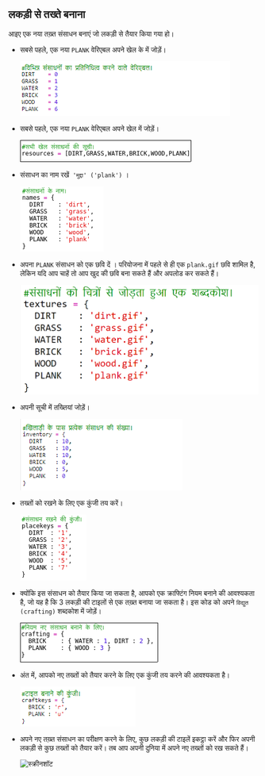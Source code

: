 ## लकड़ी से तख्ते बनाना

आइए एक नया तख़्त संसाधन बनाएं जो लकड़ी से तैयार किया गया हो।

+ सबसे पहले, एक नया ` PLANK ` वेरिएबल अपने खेल के में जोड़ें।
    
    ![स्क्रीनशॉट](images/craft-plank-const.png)

+ सबसे पहले, एक नया ` PLANK ` वेरिएबल अपने खेल में जोड़ें।
    
    ![स्क्रीनशॉट](images/craft-plank-resources.png)

+ संसाधन का नाम रखें` 'मुद्दा' ('plank')` ।
    
    ![स्क्रीनशॉट](images/craft-plank-names.png)

+ अपना ` PLANK ` संसाधन को एक छवि दें । परियोजना में पहले से ही एक ` plank.gif ` छवि शामिल है, लेकिन यदि आप चाहें तो आप खुद की छवि बना सकते हैं और अपलोड कर सकते हैं।
    
    ![स्क्रीनशॉट](images/craft-plank-textures.png)

+ अपनी सूची में तख्तियां जोड़ें।
    
    ![स्क्रीनशॉट](images/craft-plank-inventory.png)

+ तख्तों को रखने के लिए एक कुंजी तय करें।
    
    ![स्क्रीनशॉट](images/craft-plank-placekeys.png)

+ क्योंकि इस संसाधन को तैयार किया जा सकता है, आपको एक क्राफ्टिंग नियम बनाने की आवश्यकता है, जो यह है कि 3 लकड़ी की टाइलों से एक तख़्त बनाया जा सकता है। इस कोड को अपने `विद्युत (crafting)` शब्दकोश में जोड़ें।
    
    ![स्क्रीनशॉट](images/craft-plank-crafting.png)

+ अंत में, आपको नए तख्तों को तैयार करने के लिए एक कुंजी तय करने की आवश्यकता है।
    
    ![स्क्रीनशॉट](images/craft-plank-craftkeys.png)

+ अपने नए तख़्त संसाधन का परीक्षण करने के लिए, कुछ लकड़ी की टाइलें इकट्ठा करें और फिर अपनी लकड़ी से कुछ तख्तों को तैयार करें। तब आप अपनी दुनिया में अपने नए तख्तों को रख सकते हैं।
    
    ![स्क्रीनशॉट](images/craft-plank-test.png)